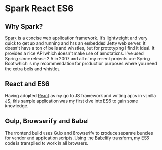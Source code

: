 # Spark React ES6

## Why Spark?
[Spark](http://sparkjava.com/) is a concise web application framework.  It's lightweight and very quick to get up and
running and has an embedded Jetty web server.  It doesn't have a ton of bells and whistles, but for prototyping I find
it ideal.  It provides a nice API which doesn't make use of annotations.  I've used Spring since release 2.5 in 2007
and all of my recent projects use Spring Boot which is my recommendation for production purposes where you need the
extra bells and whistles.

## React and ES6
Having adopted [React](http://facebook.github.io/react/) as my go to JS framework and writing apps in vanilla JS, this
sample application was my first dive into ES6 to gain some knowledge.

## Gulp, Browserify and Babel
The frontend build uses Gulp and Browserify to produce separate bundles for vendor and application scripts.  Using
the [Babelify](https://github.com/babel/babelify) transform, my ES6 code is transpiled to work in all browsers.